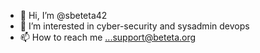 - 👋 Hi, I’m @sbeteta42
- 👀 I’m interested in cyber-security and sysadmin devops
- 📫 How to reach me ...support@beteta.org
